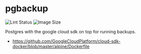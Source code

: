 # pgbackup

![Lint Status](https://github.com/mfinelli/pgbackup/workflows/Lint/badge.svg)
![Image Size](https://img.shields.io/docker/image-size/mfinelli/pgbackup)

Postgres with the google cloud sdk on top for running backups.

* https://github.com/GoogleCloudPlatform/cloud-sdk-docker/blob/master/alpine/Dockerfile
